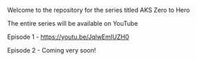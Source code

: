 Welcome to the repository for the series titled AKS Zero to Hero

The entire series will be available on YouTube  

Episode 1 - https://youtu.be/JqlwEmIUZH0

Episode 2 - Coming very soon!
